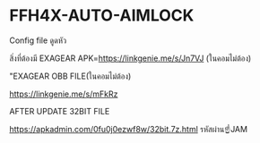 # FFH4X-AUTO-AIMLOCK
Config file ดูดหัว

สิ่งที่ต้องมี EXAGEAR APK=https://linkgenie.me/s/Jn7VJ (ในคอมไม่ต้อง)

"EXAGEAR OBB FILE(ในคอมไม่ต้อง)

https://linkgenie.me/s/mFkRz

AFTER UPDATE 32BIT FILE

https://apkadmin.com/0fu0j0ezwf8w/32bit.7z.html รหัสผ่าน☝️JAM

